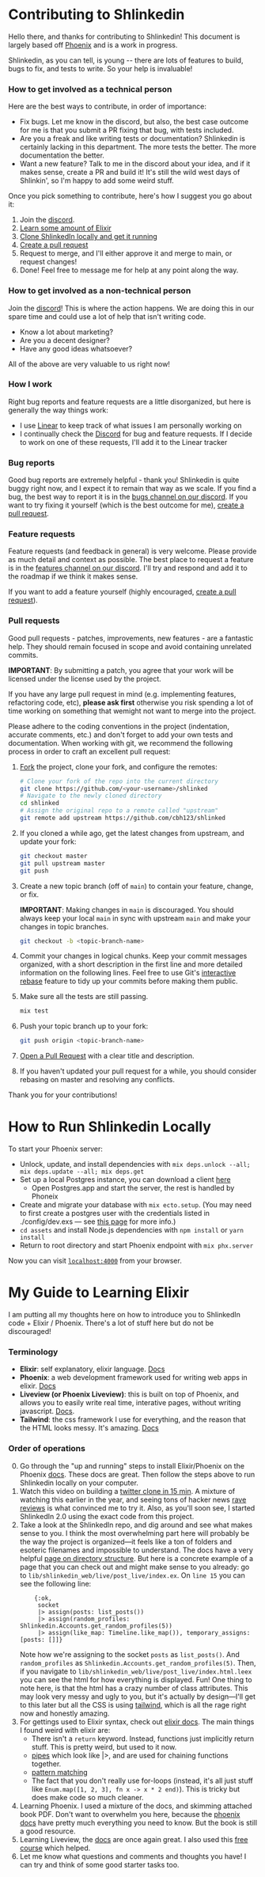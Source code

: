 # Contributing to Shlinkedin

Hello there, and thanks for contributing to Shlinkedin! This document is largely based off [Phoenix](https://github.com/phoenixframework/phoenix) and is a work in progress.

Shlinkedin, as you can tell, is young -- there are lots of features to build, bugs to fix, and tests to write. So your help is invaluable!



### How to get involved as a technical person

Here are the best ways to contribute, in order of importance:
* Fix bugs. Let me know in the discord, but also, the best case outcome for me is that you submit a PR fixing that bug, with tests included. 
* Are you a freak and like writing tests or documentation? Shlinkedin is certainly lacking in this department. The more tests the better. The more documentation the better.
* Want a new feature? Talk to me in the discord about your idea, and if it makes sense, create a PR and build it! It's still the wild west days of Shlinkin', so I'm happy to add some weird stuff.

Once you pick something to contribute, here's how I suggest you go about it:
1. Join the [discord](https://discord.gg/BkQGryuGjn). 
2. [Learn some amount of Elixir](#My-Guide-to-Learning-Elixir)
3. [Clone ShlinkedIn locally and get it running](#How-to-Run-Shlinkedin-Locally)
4. [Create a pull request](#pull-requests)
5. Request to merge, and I'll either approve it and merge to main, or request changes!
6. Done! Feel free to message me for help at any point along the way.



### How to get involved as a non-technical person

Join the [discord](https://discord.gg/BkQGryuGjn)! This is where the action happens. We are doing this in our spare time and could use a lot of help that isn't writing code. 
* Know a lot about marketing? 
* Are you a decent designer? 
* Have any good ideas whatsoever? 

All of the above are very valuable to us right now!


### How I work
Right bug reports and feature requests are a little disorganized, but here is generally the way things work:
* I use [Linear](https://linear.app/) to keep track of what issues I am personally working on
* I continually check the [Discord](https://discord.gg/r3CckhMEbt) for bug and feature requests. If I decide to work on one of these requests, I'll add it to the Linear tracker



### Bug reports

Good bug reports are extremely helpful - thank you! Shlinkedin is quite buggy right now, and I expect it to remain that way as we scale.
If you find a bug, the best way to report it is in the [bugs channel on our discord](https://discord.gg/jundjQkpQk).
If you want to try fixing it yourself (which is the best outcome for me), [create a pull request](#pull-requests).


### Feature requests

Feature requests (and feedback in general) is very welcome. Please provide as much detail and context as possible.
The best place to request a feature is in the [features channel on our discord](https://discord.gg/r3CckhMEbt). I'll try and respond and add it to the roadmap if we think it makes sense.

If you want to add a feature yourself (highly encouraged, [create a pull request](#pull-requests)).


### Pull requests

Good pull requests - patches, improvements, new features - are a fantastic
help. They should remain focused in scope and avoid containing unrelated
commits.

**IMPORTANT**: By submitting a patch, you agree that your work will be
licensed under the license used by the project.

If you have any large pull request in mind (e.g. implementing features,
refactoring code, etc), **please ask first** otherwise you risk spending
a lot of time working on something that wemight
not want to merge into the project.

Please adhere to the coding conventions in the project (indentation,
accurate comments, etc.) and don't forget to add your own tests and
documentation. When working with git, we recommend the following process
in order to craft an excellent pull request:

1. [Fork](https://help.github.com/articles/fork-a-repo/) the project, clone your fork,
   and configure the remotes:

   ```bash
   # Clone your fork of the repo into the current directory
   git clone https://github.com/<your-username>/shlinked
   # Navigate to the newly cloned directory
   cd shlinked
   # Assign the original repo to a remote called "upstream"
   git remote add upstream https://github.com/cbh123/shlinked
   ```

2. If you cloned a while ago, get the latest changes from upstream, and update your fork:

   ```bash
   git checkout master
   git pull upstream master
   git push
   ```

3. Create a new topic branch (off of `main`) to contain your feature, change,
   or fix.

   **IMPORTANT**: Making changes in `main` is discouraged. You should always
   keep your local `main` in sync with upstream `main` and make your
   changes in topic branches.

   ```bash
   git checkout -b <topic-branch-name>
   ```

4. Commit your changes in logical chunks. Keep your commit messages organized,
   with a short description in the first line and more detailed information on
   the following lines. Feel free to use Git's
   [interactive rebase](https://help.github.com/articles/about-git-rebase/)
   feature to tidy up your commits before making them public.

5. Make sure all the tests are still passing.

   ```bash
   mix test
   ```

6. Push your topic branch up to your fork:

   ```bash
   git push origin <topic-branch-name>
   ```

7. [Open a Pull Request](https://help.github.com/articles/about-pull-requests/)
    with a clear title and description.

8. If you haven't updated your pull request for a while, you should consider
   rebasing on master and resolving any conflicts.

Thank you for your contributions!


# How to Run Shlinkedin Locally

To start your Phoenix server:

  * Unlock, update, and install dependencies with `mix deps.unlock --all; mix deps.update --all; mix deps.get`
  * Set up a local Postgres instance, you can download a client [here](https://postgresapp.com/)
    * Open Postgres.app and start the server, the rest is handled by Phoneix
  * Create and migrate your database with `mix ecto.setup`. (You may need to first create a postgres user with the credentials listed in ./config/dev.exs — see [this page](https://github.com/phoenixframework/phoenix/issues/2435#issuecomment-320880811) for more info.)
  * `cd assets` and install Node.js dependencies with `npm install` or `yarn install`
  * Return to root directory and start Phoenix endpoint with `mix phx.server`

Now you can visit [`localhost:4000`](http://localhost:4000) from your browser.


# My Guide to Learning Elixir

I am putting all my thoughts here on how to introduce you to ShlinkedIn code + Elixir / Phoenix. There's a lot of stuff here but do not be discouraged!

### Terminology
- **Elixir**: self explanatory, elixir language. [Docs](https://elixir-lang.org/getting-started/introduction.html)
- **Phoenix**: a web development framework used for writing web apps in elixir. [Docs](https://hexdocs.pm/phoenix/Phoenix.html)
- **Liveview (or Phoenix Liveview)**: this is built on top of Phoenix, and allows you to easily write real time, interative pages, without writing javascript. [Docs](https://hexdocs.pm/phoenix_live_view/Phoenix.LiveView.html).
- **Tailwind**: the css framework I use for everything, and the reason that the HTML looks messy. It's amazing. [Docs](https://tailwindcss.com)

### Order of operations
0. Go through the "up and running" steps to install Elixir/Phoenix on the Phoenix [docs](https://hexdocs.pm/phoenix/installation.html). These docs are great. Then follow the steps above to run Shlinkedin locally on your computer. 
1. Watch this video on building a [twitter clone in 15 min](https://www.phoenixframework.org/blog/build-a-real-time-twitter-clone-in-15-minutes-with-live-view-and-phoenix-1-5). A mixture of watching this earlier in the year, and seeing tons of hacker news [rave reviews](https://news.ycombinator.com/item?id=22947341) is what convinced me to try it. Also, as you'll soon see, I started ShlinkedIn 2.0 using the exact code from this project.
2. Take a look at the ShlinkedIn repo, and dig around and see what makes sense to you. I think the most overwhelming part here will probably be the way the project is organized—it feels like a ton of folders and esoteric filenames and impossible to understand. The docs have a very helpful [page on directory structure](https://hexdocs.pm/phoenix/directory_structure.html#content). But here is a concrete example of a page that you can check out and might make sense to you already: go to `lib/shlinkedin_web/live/post_live/index.ex`. On `line 15` you can see the following line:
   ```
       {:ok,
        socket
        |> assign(posts: list_posts())
        |> assign(random_profiles: Shlinkedin.Accounts.get_random_profiles(5))
        |> assign(like_map: Timeline.like_map()), temporary_assigns: [posts: []]}
   ```
   Note how we're assigning to the socket `posts` as `list_posts()`. And `random_profiles` as `Shlinkedin.Accounts.get_random_profiles(5)`. Then, if you navigate to `lib/shlinkedin_web/live/post_live/index.html.leex` you can see the html for how everything is displayed. Fun! One thing to note here, is that the html has a crazy number of class attributes. This may look very messy and ugly to you, but it's actually by design—I'll get to this later but all the CSS is using [tailwind](https://tailwindcss.com), which is all the rage right now and honestly amazing.
3. For gettings used to Elixir syntax, check out [elixir docs](https://elixir-lang.org/getting-started/introduction.html). The main things I found weird with elixir are:
   - There isn't a `return` keyword. Instead, functions just implicitly return stuff. This is pretty weird, but used to it now.
   -  [pipes](https://elixirschool.com/en/lessons/basics/pipe-operator/) which look like |>, and are used for chaining functions together.
   -  [pattern matching](https://elixir-lang.org/getting-started/pattern-matching.html)
   -  The fact that you don't really use for-loops (instead, it's all just stuff like `Enum.map([1, 2, 3], fn x -> x * 2 end)`). This is tricky but does make code so much cleaner.
4. Learning Phoenix. I used a mixture of the docs, and skimming attached book PDF. Don't want to overwhelm you here, because the [phoenix docs](https://hexdocs.pm/phoenix/Phoenix.html) have pretty much everything you need to know. But the book is still a good resource.
4. Learning Liveview, the [docs](https://hexdocs.pm/phoenix_live_view/Phoenix.LiveView.html) are once again great. I also used this [free course](https://pragmaticstudio.com/courses/phoenix-liveview) which helped.
5. Let me know what questions and comments and thoughts you have! I can try and think of some good starter tasks too.


